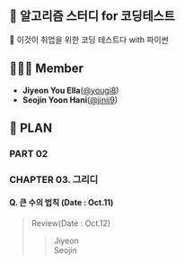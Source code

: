 ## 🍄 알고리즘 스터디 for 코딩테스트
📗 이것이 취업을 위한 코딩 테스트다 with 파이썬

## 🙋🏻‍♀️ Member
* **Jiyeon You Ella**([@yougi8](https://github.com/yougi8))   
* **Seojin Yoon Hani**([@jinii9](https://github.com/jinii9))   

## 🔆 PLAN
### PART 02
### CHAPTER 03. 그리디
#### Q. 큰 수의 법칙 (Date : Oct.11)
> Review(Date : Oct.12)   
>> Jiyeon   
>> Seojin    


